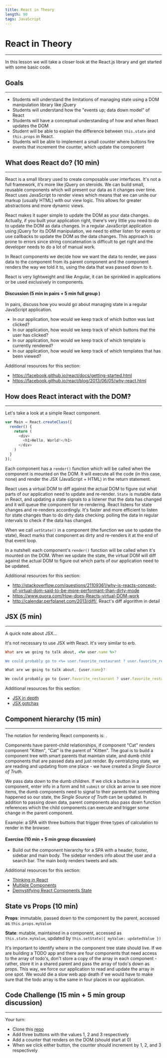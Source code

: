```yaml
---
title: React in Theory
length: 90
tags: JavaScript
---
```


# React in Theory
---
In this lesson we will take a closer look at the React.js library and get started with some basic code.

## Goals
---
* Students will understand the limitations of managing state using a DOM manipulation library like jQuery
* Students will understand how the "events up; data down model" of React
* Students will have a conceptual understanding of how and when React updates the DOM
* Student will be able to explain the difference between `this.state` and `this.props` in React.
* Students will be able to implement a small counter where buttons fire events that increment the counter, which update the component

## What does React do? (10 min)
---
React is a small library used to create composable user interfaces. It's not a full framework, it's more like jQuery on steroids. We can build small, reusable components which will present our data as it changes over time. React uses JavaScript to render views which means that we can unite our markup (usually HTML)
with our view logic. This allows for greater abstractions and more dynamic views.

React makes it super simple to update the DOM as your data changes. Actually, if you built your application right, there's very little you need to do to update the DOM as data changes. In a regular JavaScript application using jQuery for its DOM manipulation, we need to either listen for events or use callbacks to update the DOM as the data changes. This approach is prone to errors since string concatenation is difficult to get right and the developer needs to do a lot of manual work.

In React components we decide how we want the data to render, we pass data to the component from its parent component and the component renders the way we told it to, using the data that was passed down to it.

React is very lightweight and like Angular, it can be sprinkled in applications or be used exclusively in components.

#### Discussion (5 min in pairs + 5 min full group )

In pairs, discuss how you would go about managing state in a regular JavaScript application.

* In our application, how would we keep track of which button was last clicked?
* In our application, how would we keep track of which buttons that the user has clicked?
* In our application, how would we keep track of which template is currently rendered?
* In our application, how would we keep track of which templates that has been viewed?  

Additional resources for this section:
- https://facebook.github.io/react/docs/getting-started.html
- https://facebook.github.io/react/blog/2013/06/05/why-react.html

## How does React interact with the DOM?
---
Let's take a look at a simple React component.

```js
var Main = React.createClass({
  render() {
    return (
      <div>
        <h1>Hello, World!</h1>
      </div>
    )
  }
});
```

Each component has a `render()` function which will be called when the component is mounted on the DOM. It will execute all the code (in this case, none) and render the JSX (JavaScript + HTML) in the return statement.

React uses a virtual DOM to diff against the actual DOM to figure out what parts of our application need to update and re-render. `State` is mutable data in React, and updating a state signals to a listener that the data has changed and it will queue the component for re-rendering. React listens for state changes and re-renders accordingly. It's faster and more efficient to listen for state changes than to do dirty data checking: polling the data in regular intervals to check if the data has changed.

When we call `setState()` in a component (the function we use to update the state), React marks that component as dirty and re-renders it at the end of that event loop.

In a nutshell: each component's `render()` function will be called when it's mounted on the DOM. When we update the state, the virtual DOM will diff against the actual DOM to figure out which parts of our application need to be updated.

Additional resources for this section:
- http://stackoverflow.com/questions/21109361/why-is-reacts-concept-of-virtual-dom-said-to-be-more-performant-than-dirty-mode
- https://www.quora.com/How-does-Reacts-virtual-DOM-work
- http://calendar.perfplanet.com/2013/diff/, React's diff algorithm in detail  

## JSX (5 min)
---
A quick note about JSX...

It's not necessary to use JSX with React. It's very similar to erb.

```rb
What are we going to talk about, <%= user.name %>?

We could probably go to <%= user.favorite_restaurant ? user.favorite_restaurant : 'Protein Bar' %>.
```

```js
What are we going to talk about, {user.name}?

We could probably go to {user.favorite_restaurant ? user.favorite_restaurant : 'Protein Bar'}.
```

Additional resources for this section:

- [JSX in depth](https://facebook.github.io/react/docs/jsx-in-depth.html)
- [JSX gotchas](https://facebook.github.io/react/docs/jsx-gotchas.html)

## Component hierarchy (15 min)
---
The notation for rendering React components is: <ComponentName />.

Components have parent-child relationships, if component "Cat" renders component "Kitten", "Cat" is the parent of "Kitten". The goal is to build a component tree with smart parents that maintain state, and dumb child components that are passed data and just render. By centralizing state, we are reading and updating from one place - we have created a *Single Source of Truth*.

We pass data down to the dumb children. If we click a button in a component, enter info in a form and hit `submit` or click an arrow to see more items, the dumb components need to signal to their parents that something happened so our state, the *Single Source of Truth* can be updated. In addition to passing down data, parent components also pass down function references which the child components can execute and trigger some change in the parent component.

Example: a SPA with three buttons that trigger three types of calculation to render in the browser.

#### Exercise (10 min + 5 min group discussion)

* Build out the component hierarchy for a SPA with a header, footer, sidebar and main body. The sidebar renders info about the user and a search bar. The main body renders tweets and ads.  

Additional resources for this section:

- [Thinking in React](https://facebook.github.io/react/docs/thinking-in-react.html)
- [Multiple Components](https://facebook.github.io/react/docs/multiple-components.html)
- [Demystifying React Components State](http://www.sitepoint.com/demystifying-react-components-state/)

## State vs Props (10 min)

**Props**: immutable, passed down to the component by the parent, accessed as `this.props.myValue`

**State**: mutable, maintained in a component, accessed as `this.state.myValue`, updated by `this.setState({ myValue: updatedValue })`

It's important to identify where in the component tree state should live. If we are building a TODO app and there are four components that need access to the array of todo's, don't store a copy of the array in each component - rather, store it in a shared parent and pass the array of todo's down as props. This way, we force our application to read and update the array in one spot. We would die a slow web app death if we would have to make sure that the todo array is the same in four places in our application.  

## Code Challenge (15 min + 5 min group discussion)
---
Your turn:

- Clone this [repo](https://github.com/applegrain/playground-react)
- Add three buttons with the values 1, 2 and 3 respectively
- Add a counter that renders on the DOM (should start at 0)
- When we click either button, the counter should increment by 1, 2, and 3 respectively
